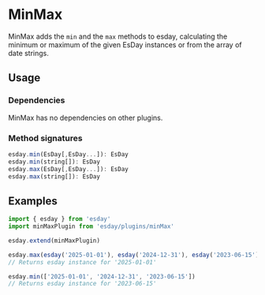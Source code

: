 # MinMax

MinMax adds the `min` and the `max` methods to esday, calculating the minimum or maximum of the given EsDay instances or from the array of date strings.

## Usage

### Dependencies
MinMax has no dependencies on other plugins.

### Method signatures
```typescript
esday.min(EsDay[,EsDay...]): EsDay
esday.min(string[]): EsDay
esday.max(EsDay[,EsDay...]): EsDay
esday.max(string[]): EsDay
```

## Examples
```typescript
import { esday } from 'esday'
import minMaxPlugin from 'esday/plugins/minMax'

esday.extend(minMaxPlugin)

esday.max(esday('2025-01-01'), esday('2024-12-31'), esday('2023-06-15'))
// Returns esday instance for '2025-01-01'

esday.min(['2025-01-01', '2024-12-31', '2023-06-15'])
// Returns esday instance for '2023-06-15'
```
